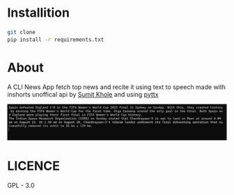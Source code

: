 # Installition 
```sh
git clone
pip install -r requirements.txt
```
# About
A CLI News App fetch top news and recite it using text to speech made with inshorts unoffical api by [Sumit Khole](https://github.com/sumitkolhe/) and using [pyttx](https://github.com/nateshmbhat/pyttsx3)

![Alt text](image.png)

# LICENCE

GPL - 3.0
